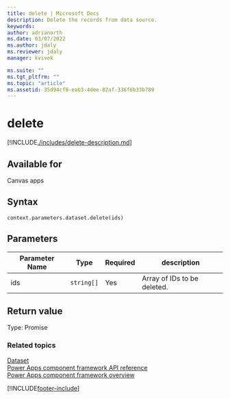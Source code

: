 ```yaml
---
title: delete | Microsoft Docs
description: Delete the records from data source.
keywords:
author: adrianorth
ms.date: 03/07/2022
ms.author: jdaly
ms.reviewer: jdaly
manager: kvivek

ms.suite: ""
ms.tgt_pltfrm: ""
ms.topic: "article"
ms.assetid: 35d94cf8-eab3-4dee-82af-336f6b33b789
---
```


# delete

[!INCLUDE[./includes/delete-description.md](./includes/delete-description.md)]

## Available for

Canvas apps

## Syntax

`context.parameters.dataset.delete(ids)`

## Parameters

| Parameter Name | Type       | Required | description                 |
| -------------- | ---------- | -------- | --------------------------- |
| ids            | `string[]` | Yes      | Array of IDs to be deleted. |

## Return value

Type: Promise

### Related topics

[Dataset](../dataset.md)<br/>
[Power Apps component framework API reference](../../reference/index.md)<br/>
[Power Apps component framework overview](../../overview.md)

[!INCLUDE[footer-include](../../../../includes/footer-banner.md)]
